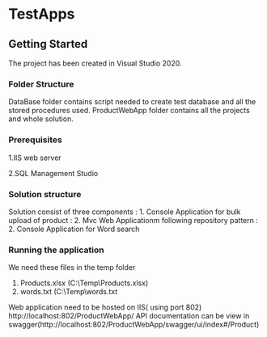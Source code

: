 # TestApps
## Getting Started

The project has been created in Visual Studio 2020.
### Folder Structure
DataBase folder contains script needed to create test database and all the stored procedures used.
ProductWebApp folder contains all the projects and whole solution.

### Prerequisites

1.IIS web server

2.SQL Management Studio



### Solution structure
Solution consist of three components : 1. Console Application for bulk upload of product
                                     : 2. Mvc Web Applicationm following repository pattern
									 : 2. Console Application for Word search

### Running the application
We need these files in the temp folder
1. Products.xlsx  (C:\Temp\Products.xlsx)
2. words.txt  (C:\Temp\words.txt

Web application need to be hosted on IIS( using port 802)
http://localhost:802/ProductWebApp/
API documentation can be view in swagger(http://localhost:802/ProductWebApp/swagger/ui/index#/Product)


